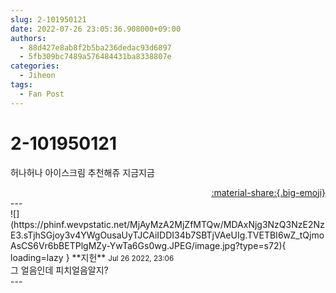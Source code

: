```yaml
---
slug: 2-101950121
date: 2022-07-26 23:05:36.908000+09:00
authors:
  - 88d427e8ab8f2b5ba236dedac93d6897
  - 5fb309bc7489a576484431ba8338807e
categories:
  - Jiheon
tags:
  - Fan Post
---
```


# 2-101950121

<div class="post-container" markdown="1">
<div class="content-container md-sidebar__scrollwrap" markdown="1">

허나허나 아이스크림 추천해쥬 지금지금

</div>
</div>

<div style="text-align: right;" markdown="1">
<a href="https://weverse.io/fromis9/fanpost/2-101950121" style="text-align: right;">:material-share:{.big-emoji}</a>
</div>
---

<div class="comments-container md-sidebar__scrollwrap" markdown="1">
<div class="comment" markdown="1">
<div class='id-container' markdown="1">
![](https://phinf.wevpstatic.net/MjAyMzA2MjZfMTQw/MDAxNjg3NzQ3NzE2NzE3.sTjhSGjoy3v4YWgOusaUyTJCAiIDDI34b7SBTjVAeUIg.TVETBI6wZ_tQjmoAsCS6Vr6bBETPlgMZy-YwTa6Gs0wg.JPEG/image.jpg?type=s72){ loading=lazy }
**<span class="artist">지헌</span>** <small>Jul 26 2022, 23:06</small><br>
</div>
<div class='comment-body' markdown="1">
그 얼음인데 피치얼음알지?
</div>
</div>
</div>
---
